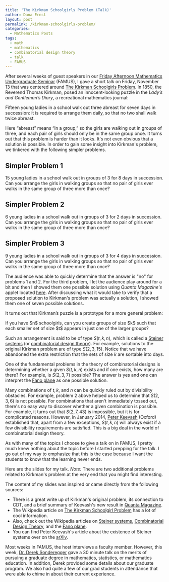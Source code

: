 ```yaml
---
title: 'The Kirkman Schoolgirls Problem (Talk)'
author: Dana Ernst
layout: post
permalink: /kirkman-schoolgirls-problem/
categories:
  - Mathematics Posts
tags:
  - math
  - mathematics
  - combinatorial design theory
  - talk
  - FAMUS
---
```


After several weeks of guest speakers in our [Friday Afternoon Mathematics Undergraduate Seminar](http://naumathstat.github.io/seminars/famus/) (FAMUS), I gave a short talk on Friday, November 13 that was centered around [The Kirkman Schoolgirls Problem](https://en.wikipedia.org/wiki/Kirkman%27s_schoolgirl_problem). In 1850, the Reverend Thomas Kirkman, posed an innocent-looking puzzle in the *Lady’s and Gentleman’s Diary*, a recreational mathematics journal:

<div class="well">
Fifteen young ladies in a school walk out three abreast for seven days in succession: it is required to arrange them daily, so that no two shall walk twice abreast.
</div>

Here “abreast” means “in a group,” so the girls are walking out in groups of three, and each pair of girls should only be in the same group once. It turns out that this problem is harder than it looks. It's not even obvious that a solution is possible. In order to gain some insight into Kirkman's problem, we tinkered with the following simpler problems.

## Simpler Problem 1 ##
<div class="well">
15 young ladies in a school walk out in groups of 3 for 8 days in succession. Can you arrange the girls in walking groups so that no pair of girls ever walks in the same group of three more than once?
</div>

## Simpler Problem 2 ##
<div class="well">
6 young ladies in a school walk out in groups of 3 for 2 days in succession. Can you arrange the girls in walking groups so that no pair of girls ever walks in the same group of three more than once?
</div>

## Simpler Problem 3 ##
<div class="well">
9 young ladies in a school walk out in groups of 3 for 4 days in succession. Can you arrange the girls in walking groups so that no pair of girls ever walks in the same group of three more than once?
</div>

The audience was able to quickly determine that the answer is "no" for problems 1 and 2.  For the third problem, I let the audience play around for a bit and then I showed them one possible solution using *Quanta Magazine's* applet located  [here](https://www.quantamagazine.org/20150609-the-nine-schoolgirls-challenge/). After discussing what it would take to verify that a proposed solution to Kirkman's problem was actually a solution, I showed them one of seven possible solutions.

It turns out that Kirkman’s puzzle is a prototype for a more general problem:

<div class="well">
If you have $n$ schoolgirls, can you create groups of size $k$ such that each smaller set of size $t$ appears in just one of the larger groups?
</div>

Such an arrangement is said to be of type $S(t,k,n)$, which is called a [Steiner systems](https://en.wikipedia.org/wiki/Steiner_system) (or [combinatorial design theory](https://en.wikipedia.org/wiki/Combinatorial_design)). For example, solutions to the original Kirkman problem are of type $S(2,3,15)$. Notice that we have abandoned the extra restriction that the sets of size $k$ are sortable into days.

One of the fundamental problems in the theory of combinatorial designs is determining whether a given $S(t,k,n)$ exists and if one exists, how many are there? For example, is $S(2,3,7)$ possible? The answer is yes and one can interpret the [Fano plane](https://en.wikipedia.org/wiki/Fano_plane) as one possible solution.

Many combinations of $t, k$, and $n$ can be quickly ruled out by divisibility obstacles. For example, problem 2 above helped us to determine that $S(2,3,6)$ is not possible. For combinations that aren't immediately tossed out, there's no easy way to discover whether a given combination is possible.  For example, it turns out that $S(2,7,43)$ is impossible, but it is for complicated reasons. However, in January 2014, [Peter Keevash](https://www.maths.ox.ac.uk/people/peter.keevash) (Oxford) established that, apart from a few exceptions, $S(t,k,n)$ will always exist if a few divisibility requirements are satisfied. This is a big deal in the world of combinatorial design theory.

As with many of the topics I choose to give a talk on in FAMUS, I pretty much knew nothing about the topic before I started prepping for the talk. I go out of my way to emphasize that this is the case because I want the students to know that the learning never ends.

Here are the slides for my talk. *Note:* There are two additional problems related to Kirkman's problem at the very end that you might find interesting.

<script async class="speakerdeck-embed" data-id="e1ea7ccd3b3a423c8d9869294d4f4755" data-ratio="1.33333333333333" src="//speakerdeck.com/assets/embed.js"></script>

The content of my slides was inspired or came directly from the following sources:

  - There is a great write up of Kirkman's original problem, its connection to CDT, and a brief summary of Keevash's new result in [Quanta Magazine](https://www.quantamagazine.org/20150609-a-design-dilemma-solved-minus-designs/).
  - The Wikipedia article on [The Kirkman Schoolgirl Problem](https://en.wikipedia.org/wiki/Kirkman's_schoolgirl_problem) has a lot of cool information.
  - Also, check out the Wikipedia articles on [Steiner systems](https://en.wikipedia.org/wiki/Steiner_system), [Combinatorial Design Theory](https://en.wikipedia.org/wiki/Combinatorial_design), and the [Fano plane](https://en.wikipedia.org/wiki/Fano_plane).
  - You can find Peter Keevash's article about the existence of Steiner systems over on the [arXiv](http://arxiv.org/pdf/1401.3665v1.pdf).

Most weeks in FAMUS, the host interviews a faculty member.  However, this week, [Dr. Derek Sonderegger](http://oak.ucc.nau.edu/dls354/Home/) gave a 30 minute talk on the merits of pursuing a graduate degree in mathematics, statistics, or mathematics education. In addition, Derek provided some details about our graduate program. We also had quite a few of our grad students in attendance that were able to chime in about their current experience.
